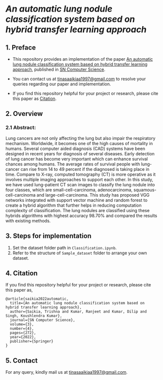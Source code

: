 # *An automatic lung nodule classification system based on hybrid transfer learning approach*
## 1. Preface
* This repository provides an implementation of the paper [An automatic lung nodule classification system based on hybrid transfer learning approach]([https://link.springer.com/article/10.1007/s11042-023-15575-8](https://link.springer.com/article/10.1007/s42979-022-01167-0)), published in [SN Computer Science]([https://www.springer.com/journal/11042](https://link.springer.com/journal/42979)).

* You can contact us at <tinasaaikiaa1997@gmail.com> to resolve your queries regarding our paper and implementation.

* If you find this repository helpful for your project or research, please cite this paper as [Citation](https://github.com/TrishnaSaikia/Lung-Nodule-Classification-Transfer-Learning/tree/main#4-citation).

## 2. Overview
### 2.1  Abstract:
Lung cancers are not only affecting the lung but also impair the respiratory mechanism. Worldwide, it becomes one of the high causes of mortality in humans. Several computer aided diagnosis (CAD) systems have been designed in recent years for diagnosis of several diseases. Early detection of lung cancer has become very important which can enhance survival chances among humans. The average rates of survival people with lung-cancer can rise from 14 to 49 percent if the diagnosed is taking place in time. Compare to X-ray, computed tomography (CT) is more operative as it involves multiple imaging approaches to support each other. In this study, we have used lung-patient CT scan images to classify the lung nodule into four classes, which are small-cell-carcinoma, adenocarcinoma, squamous-cell-carcinoma and large-cell-carcinoma. This study has proposed VGG networks integrated with support vector machine and random forest to create a hybrid algorithm that further helps in reducing computation complexity of classification. The lung nodules are classified using these hybrids algorithms with highest accuracy 98.70% and compared the results with existing methods.

## 3. Steps for implementation
1. Set the dataset folder path in `Classification.ipynb`.
2. Refer to the structure of `Sample_dataset` folder to arrange your own dataset.

## 4. Citation
If you find this repository helpful for your project or research, please cite this paper as,
```
@article{saikia2022automatic,
  title={An automatic lung nodule classification system based on hybrid transfer learning approach},
  author={Saikia, Trishna and Kumar, Ranjeet and Kumar, Dilip and Singh, Koushlendra Kumar},
  journal={SN Computer Science},
  volume={3},
  number={4},
  pages={272},
  year={2022},
  publisher={Springer}
}       
```

## 5. Contact
For any query, kindly mail us at <tinasaaikiaa1997@gmail.com>.
